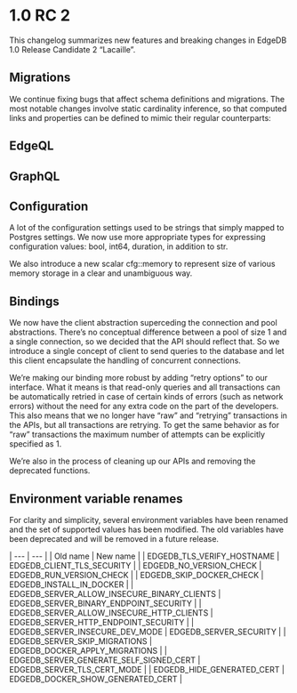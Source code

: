 # 1.0 RC 2

This changelog summarizes new features and breaking changes in EdgeDB 1.0 Release Candidate 2 “Lacaille”.

## Migrations

We continue fixing bugs that affect schema definitions and migrations. The most notable changes involve static cardinality inference, so that computed links and properties can be defined to mimic their regular counterparts:

## EdgeQL

## GraphQL

## Configuration

A lot of the configuration settings used to be strings that simply mapped to Postgres settings. We now use more appropriate types for expressing configuration values: bool, int64, duration, in addition to str.

We also introduce a new scalar cfg::memory to represent size of various memory storage in a clear and unambiguous way.

## Bindings

We now have the client abstraction superceding the connection and pool abstractions. There’s no conceptual difference between a pool of size 1 and a single connection, so we decided that the API should reflect that. So we introduce a single concept of client to send queries to the database and let this client encapsulate the handling of concurrent connections.

We’re making our binding more robust by adding “retry options” to our interface. What it means is that read-only queries and all transactions can be automatically retried in case of certain kinds of errors (such as network errors) without the need for any extra code on the part of the developers. This also means that we no longer have “raw” and “retrying” transactions in the APIs, but all transactions are retrying. To get the same behavior as for “raw” transactions the maximum number of attempts can be explicitly specified as 1.

We’re also in the process of cleaning up our APIs and removing the deprecated functions.

## Environment variable renames

For clarity and simplicity, several environment variables have been renamed and the set of supported values has been modified. The old variables have been deprecated and will be removed in a future release.

| --- | --- |
| Old name | New name |
| EDGEDB_TLS_VERIFY_HOSTNAME | EDGEDB_CLIENT_TLS_SECURITY |
| EDGEDB_NO_VERSION_CHECK | EDGEDB_RUN_VERSION_CHECK |
| EDGEDB_SKIP_DOCKER_CHECK | EDGEDB_INSTALL_IN_DOCKER |
| EDGEDB_SERVER_ALLOW_INSECURE_BINARY_CLIENTS | EDGEDB_SERVER_BINARY_ENDPOINT_SECURITY |
| EDGEDB_SERVER_ALLOW_INSECURE_HTTP_CLIENTS | EDGEDB_SERVER_HTTP_ENDPOINT_SECURITY |
| EDGEDB_SERVER_INSECURE_DEV_MODE | EDGEDB_SERVER_SECURITY |
| EDGEDB_SERVER_SKIP_MIGRATIONS | EDGEDB_DOCKER_APPLY_MIGRATIONS |
| EDGEDB_SERVER_GENERATE_SELF_SIGNED_CERT | EDGEDB_SERVER_TLS_CERT_MODE |
| EDGEDB_HIDE_GENERATED_CERT | EDGEDB_DOCKER_SHOW_GENERATED_CERT |

